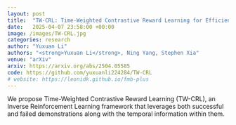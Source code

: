 ```yaml
---
layout: post
title:  "TW-CRL: Time-Weighted Contrastive Reward Learning for Efficient Inverse Reinforcement Learning"
date:   2025-04-07 23:58:00 +00:00
image: /images/TW-CRL.jpg
categories: research
author: "Yuxuan Li"
authors: "<strong>Yuxuan Li</strong>, Ning Yang, Stephen Xia"
venue: "arXiv"
arxiv: https://arxiv.org/abs/2504.05585
code: https://github.com/yuxuanli224284/TW-CRL
# website: https://leonidk.github.io/fmb-plus
---
```

We propose Time-Weighted Contrastive Reward
Learning (TW-CRL), an Inverse Reinforcement Learning framework that leverages both successful and failed demonstrations along with the temporal information within them.